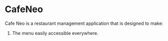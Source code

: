 # CafeNeo

Cafe Neo is a restaurant management application that is designed to make:
1. The menu easily accessible everywhere.
